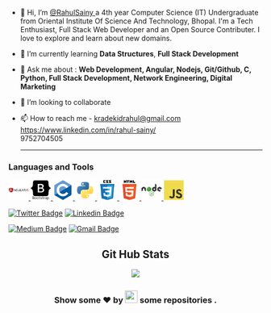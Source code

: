 - 👋 Hi, I’m <a href="https://www.linkedin.com/in/rahul-sainy/"> @RahulSainy  </a> a 4th year Computer Science (IT) Undergraduate from Oriental Institute Of Science And Technology, Bhopal. I'm a Tech Enthusiast, Full Stack Web Developer and an Open Source Contributer. I love to explore and learn about new domains.

- 🌱 I’m currently learning **Data Structures**, **Full Stack Development**
- 💬 Ask me about : **Web Development, Angular, Nodejs, Git/Github, C, Python, Full Stack Development, Network Engineering, Digital Marketing**
- 🤝 I’m looking to collaborate 
- 📫 How to reach me - kradekidrahul@gmail.com  
                       https://www.linkedin.com/in/rahul-sainy/
                       <br>9752704505
                        <hr>
<h3>Languages and Tools</h3>

<p align="left"> 
<a href="https://angular.io/" target="_blank"> <img src="https://raw.githubusercontent.com/devicons/devicon/master/icons/angularjs/angularjs-original-wordmark.svg" alt="Angular" width="40" height="40"/> </a>  
<a href="https://getbootstrap.com" target="_blank"> <img src="https://raw.githubusercontent.com/devicons/devicon/master/icons/bootstrap/bootstrap-plain-wordmark.svg" alt="bootstrap" width="40" height="40"/> </a> <a href="https://www.cprogramming.com/" target="_blank"> <img src="https://raw.githubusercontent.com/devicons/devicon/master/icons/c/c-original.svg" alt="c" width="40" height="40"/> </a> <a href="https://www.python.org/" target="_blank"> <img src="https://raw.githubusercontent.com/devicons/devicon/master/icons/python/python-original.svg" alt="Python" width="40" height="40"/> </a> <a href="https://www.w3schools.com/css/" target="_blank"> <img src="https://raw.githubusercontent.com/devicons/devicon/master/icons/css3/css3-original-wordmark.svg" alt="css3" width="40" height="40"/> </a>  <a href="https://www.w3.org/html/" target="_blank"> <img src="https://raw.githubusercontent.com/devicons/devicon/master/icons/html5/html5-original-wordmark.svg" alt="html5" width="40" height="40"/> </a>
 <a href="https://nodejs.org/en/" target="_blank"> <img src="https://raw.githubusercontent.com/devicons/devicon/1119b9f84c0290e0f0b38982099a2bd027a48bf1/icons/nodejs/nodejs-original-wordmark.svg" alt="xd" width="40" height="40"/> </a> 
<a href="https://developer.mozilla.org/en-US/docs/Web/JavaScript" target="_blank"> <img src="https://raw.githubusercontent.com/devicons/devicon/master/icons/javascript/javascript-original.svg" alt="javascript" width="40" height="40"/> </a>


 </p>

[![Twitter Badge](https://img.shields.io/badge/-@Kradekidrahul-1ca0f1?style=flat-square&labelColor=1ca0f1&logo=twitter&logoColor=white&link=https://twitter.com/Kradekidrahul)](https://twitter.com/Kradekidrahul) 
[![Linkedin Badge](https://img.shields.io/badge/-RahulSainy-blue?style=flat-square&logo=Linkedin&logoColor=white&link=https://www.linkedin.com/in/rahul-sainy/)](https://www.linkedin.com/in/rahul-sainy/)

[![Medium Badge](https://img.shields.io/badge/-@kradekidrahul-03a57a?style=flat-square&labelColor=000000&logo=Medium&link=https://medium.com/@kradekidrahul/)](https://medium.com/@kradekidrahul/)
[![Gmail Badge](https://img.shields.io/badge/-kradekidrahul@gmail.com-c14438?style=flat-square&logo=Gmail&logoColor=white&link=mailto:kradekidrahul@gmail.com)](mailto:kradekidrahul@gmail.com)

<center>
<h2 align="center">Git Hub Stats</h2>
<p align="center"><img src="https://github-readme-stats.vercel.app/api?username=RahulSainy&include_all_commits=true&show_icons=true&bg_color=#000&theme=cobalt"></p>
<h3 align="center">Show some ❤ by <img src="https://imgur.com/o7ncZFp.jpg" height=25px width=25px> some repositories .</h3>
</center>
<!---
RahulSainy/RahulSainy is a ✨ special ✨ repository because its `README.md` (this file) appears on your GitHub profile.
You can click the Preview link to take a look at your changes.
--->
